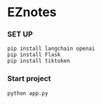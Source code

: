# EZnotes
### SET UP
```
pip install langchain openai
pip install Flask
pip install tiktoken
```
### Start project
```
python app.py
```